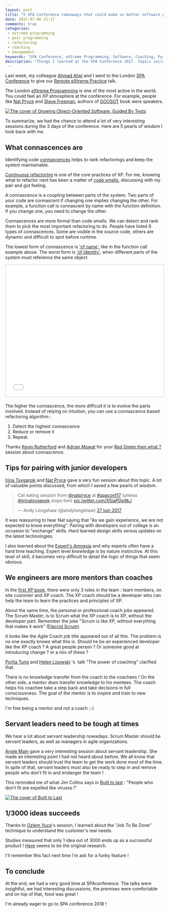 ```yaml
---
layout: post
title: "5 SPA Conference takeaways that could make us better software professionals"
date: 2017-07-06 22:17
comments: true
categories: 
 - extreme programming
 - pair programming
 - refactoring
 - coaching
 - management
keywords: "SPA Conference, eXtreme Programming, Software, Coaching, Pair programming"
description: "Things I learned at the SPA Conference 2017. Topics include refactoring, pair programming, coaching and management"
---
```

Last week, my colleague [Ahmad Atwi](https://ahmadatwi.me/) and I went to the London [SPA Conference](https://www.spaconference.org/spa2017/) to give our [Remote eXtreme Practice](https://www.youtube.com/watch?v=oJsukJhxt7E) talk.

The London [eXtreme Programming](http://www.extremeprogramming.org/) is one of the most active in the world. You could feel an XP atmosphere at the conference. For example, people like [Nat Pryce](http://www.natpryce.com/) and [Steve Freeman](https://twitter.com/sf105), authors of [GOOSGT](https://www.amazon.com/gp/product/0321503627/ref=as_li_tl?ie=UTF8&camp=1789&creative=9325&creativeASIN=0321503627&linkCode=as2&tag=pbourgau-20&linkId=fcdd83a07a3cfb190f2c8e7e8b9f72c3) book were speakers.

[![The cover of Growing Object-Oriented Software, Guided By Tests]({{site.url}}/imgs/2017-07-06-5-spa-conference-takeaways-that-could-make-us-better-software-professionals/growing.jpg)](https://www.amazon.com/gp/product/0321503627/ref=as_li_tl?ie=UTF8&camp=1789&creative=9325&creativeASIN=0321503627&linkCode=as2&tag=pbourgau-20&linkId=fcdd83a07a3cfb190f2c8e7e8b9f72c3)

To summarize, we had the chance to attend a lot of very interesting sessions during the 3 days of the conference. Here are 5 pearls of wisdom I took back with me.

## What connascences are

Identifying code [connascences](http://connascence.io/) helps to rank refactorings and keep the system maintainable.

[Continuous refactoring](http://www.extremeprogramming.org/rules/refactor.html) is one of the core practices of XP. For me, knowing what to refactor next has been a matter of [code smells](https://martinfowler.com/bliki/CodeSmell.html), discussing with my pair and gut feeling.

A connascence is a coupling between parts of the system. Two parts of your code are connascent if changing one implies changing the other. For example, a function call is connascent by name with the function definition. If you change one, you need to change the other.

Connascences are more formal than code smells. We can detect and rank them to pick the most important refactoring to do. People have listed 9 types of connascences. Some are visible in the source code, others are dynamic and difficult to spot before runtime.

The lowest form of connascence is ['of name',](http://connascence.io/name.html) like in the function call example above. The worst form is ['of Identity'](http://connascence.io/identity.html), when different parts of the system must reference the same object.

<iframe src="//www.slideshare.net/slideshow/embed_code/key/jPvF4gxm5z6cGN?startSlide=14" width="510" height="420" frameborder="0" marginwidth="0" marginheight="0" scrolling="no" style="border:1px solid #CCC; border-width:1px; margin-bottom:5px; max-width: 100%;" allowfullscreen> </iframe>

The higher the connascence, the more difficult it is to evolve the parts involved. Instead of relying on intuition, you can use a connascence based refactoring algorithm :

1.  Detect the highest connascence
2.  Reduce or remove it
3.  Repeat.

Thanks [Kevin Rutherford](https://twitter.com/xpsurgery) and [Adrian Mowat](https://twitter.com/mowat27) for your [Red Green then what ?](http://xpsurgery.com/resources/connascence-hunt-slides/) session about connascence.

## Tips for pairing with junior developers

[Irina Tsyganok](https://twitter.com/irinatsyganok) and [Nat Pryce](http://www.natpryce.com/) gave a very fun session about this topic. A lot of valuable points discussed, from which I saved a few pearls of wisdom.

<blockquote class="twitter-tweet" data-lang="fr"><p lang="en" dir="ltr">Cat eating session from <a href="https://twitter.com/natpryce">@natpryce</a> at <a href="https://twitter.com/hashtag/spaconf17?src=hash">#spaconf17</a> (unless <a href="https://twitter.com/irinatsyganok">@irinatsyganok</a> stops him) <a href="https://t.co/XSiaPDp9kJ">pic.twitter.com/XSiaPDp9kJ</a></p>&mdash; Andy Longshaw (@andylongshaw) <a href="https://twitter.com/andylongshaw/status/879714743963054080">27 juin 2017</a></blockquote>
<script async src="//platform.twitter.com/widgets.js" charset="utf-8"></script>

It was reassuring to hear Nat saying that "As we gain experience, we are not expected to know everything". Pairing with developers out of college is an occasion to "exchange" skills. Hard learned design skills versus updates on the latest technologies.

I also learned about the [Expert's Amnesia](http://actingcoachscotland.co.uk/blog/expert-induced-amnesia/) and why experts often have a hard time teaching. Expert level knowledge is by nature instinctive. At this level of skill, it becomes very difficult to detail the logic of things that seem obvious.

## We engineers are more mentors than coaches

In the [first XP book](https://www.amazon.com/gp/product/0201616416/ref=as_li_tl?ie=UTF8&camp=1789&creative=9325&creativeASIN=0201616416&linkCode=as2&tag=pbourgau-20&linkId=dc2f9dc4f5ca106842921bfded07b405), there were only 3 roles in the team : team members, on site customer and XP coach. The XP coach should be a developer who can help the team to learn the practices and principles of XP.

About the same time, the personal or professional coach jobs appeared. The Scrum Master, is to Scrum what the XP coach is to XP, without the developer part. Remember the joke "Scrum is like XP, without everything that makes it work" ([Flaccid Scrum](https://martinfowler.com/bliki/FlaccidScrum.html)).

It looks like the Agile Coach job title appeared out of all this. The problem is no one exactly knows what this is. Should he be an experienced developer like the XP coach ? A great people person ? Or someone good at introducing change ? or a mix of these ?

[Portia Tung](http://www.selfishprogramming.com/about/) and [Helen Lisowski](https://uk.linkedin.com/in/helenlisowski) 's  talk "The power of coaching" clarified that.

There is no knowledge transfer from the coach to the coachees ! On the other side, a mentor does transfer knowledge to his mentees. The coach helps his coachee take a step back and take decisions in full consciousness. The goal of the mentor is to inspire and train to new techniques.

I'm fine being a mentor and not a coach ;-)

## Servant leaders need to be tough at times

We hear a lot about servant leadership nowadays. Scrum Master should be servant leaders, as well as managers in agile organizations.

[Angie Main](https://fr.linkedin.com/company/bellebeck-limited) gave a very interesting session about servant leadership. She made an interesting point I had not heard about before. We all know that servant leaders should trust the team to get the work done most of the time. In spite of that, servant leaders must also be ready to step in and remove people who don't fit in and endanger the team !

This reminded me of what Jim Collins says in [Built to last](http://www.wikisummaries.org/wiki/Built_to_Last#Chapter_6_.E2.80.93_Cult-like_Cultures) : "People who don't fit are expelled like viruses !"

[![The cover of Built to Last]({{site.url}}/imgs/2017-07-06-5-spa-conference-takeaways-that-could-make-us-better-software-professionals/built-to-last.jpg)](https://www.amazon.com/gp/product/0060516402/ref=as_li_tl?ie=UTF8&camp=1789&creative=9325&creativeASIN=0060516402&linkCode=as2&tag=pbourgau-20&linkId=e83ad8e3dcf7bdb7f875d5b22e8eb4c6)

## 1/3000 ideas succeeds

Thanks to [Ozlem Yuce](https://twitter.com/ozzieyuce)'s session, I learned about the "Job To Be Done" technique to understand the customer's real needs.

Studies measured that only 1 idea out of 3000 ends up as a successful product ! [Here](https://www.researchgate.net/file.PostFileLoader.html?id=56217976614325233f8b4567&assetKey=AS%3A285916150157312%401445179130594) seems to be the original research.

I'll remember this fact next time I'm ask for a funky feature !

## To conclude

At the end, we had a very good time at SPAconference. The talks were insightful, we had interesting discussions, the premises were comfortable and on top of that, food was great !

I'm already eager to go to SPA conference 2018 !
